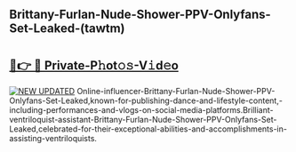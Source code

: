 ## Brittany-Furlan-Nude-Shower-PPV-Onlyfans-Set-Leaked-(tawtm)


# <h2><a href="https://mediaupload.pro?-19M">🔗👉 🔴 Private-P𝚑ot𝚘𝚜-V𝚒d𝚎o</a></h2>

[![NEW UPDATED](https://i.imgur.com/0qMVB7G.gif)](https://mediaupload.pro?-19M)
Online-influencer-Brittany-Furlan-Nude-Shower-PPV-Onlyfans-Set-Leaked,known-for-publishing-dance-and-lifestyle-content,-including-performances-and-vlogs-on-social-media-platforms.Brilliant-ventriloquist-assistant-Brittany-Furlan-Nude-Shower-PPV-Onlyfans-Set-Leaked,celebrated-for-their-exceptional-abilities-and-accomplishments-in-assisting-ventriloquists.  